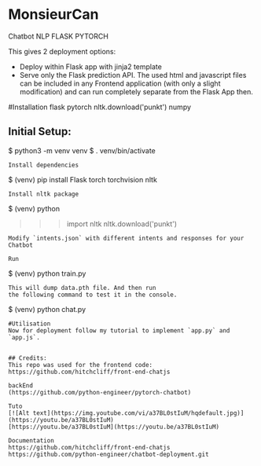 # MonsieurCan
Chatbot NLP FLASK PYTORCH

This gives 2 deployment options:
- Deploy within Flask app with jinja2 template
- Serve only the Flask prediction API. The used html and javascript files can be included in any Frontend application (with only a slight modification) and can run completely separate from the Flask App then.

#Installation
flask
pytorch
nltk.download('punkt')
numpy


## Initial Setup:

$ python3 -m venv venv
$ . venv/bin/activate
```
Install dependencies
```
$ (venv) pip install Flask torch torchvision nltk
```
Install nltk package
```
$ (venv) python
>>> import nltk
>>> nltk.download('punkt')
```
Modify `intents.json` with different intents and responses for your Chatbot

Run
```
$ (venv) python train.py
```
This will dump data.pth file. And then run
the following command to test it in the console.
```
$ (venv) python chat.py
```
#Utilisation
Now for deployment follow my tutorial to implement `app.py` and `app.js`.


## Credits:
This repo was used for the frontend code:
https://github.com/hitchcliff/front-end-chatjs

backEnd
(https://github.com/python-engineer/pytorch-chatbot)

Tuto
[![Alt text](https://img.youtube.com/vi/a37BL0stIuM/hqdefault.jpg)](https://youtu.be/a37BL0stIuM)  
[https://youtu.be/a37BL0stIuM](https://youtu.be/a37BL0stIuM)

Documentation
https://github.com/hitchcliff/front-end-chatjs
https://github.com/python-engineer/chatbot-deployment.git


